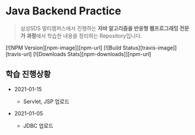 # Java Backend Practice
> 삼성SDS 멀티캠퍼스에서 진행하는 **자바 알고리즘을 반응형 웹프로그래밍 전문가 과정**에서 학습한 내용을 정리하는 Repository입니다.

[![NPM Version][npm-image]][npm-url]
[![Build Status][travis-image]][travis-url]
[![Downloads Stats][npm-downloads]][npm-url]

## 학습 진행상황

* 2021-01-15
    * Servlet, JSP 업로드
    
* 2021-01-05
    * JDBC 업로드
